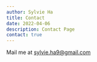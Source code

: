 ```yaml
---
author: Sylvie Ha
title: Contact
date: 2022-04-06
description: Contact Page
contact: true
---
```


Mail me at sylvie.ha9@gmail.com 
